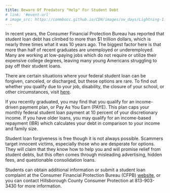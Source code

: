 ```yaml
---
title: Beware Of Predatory "Help" For Student Debt
# link: '#event-url'
# image_src: https://commbocc.github.io/CDN/images/sw_days/Lightning-1.jpg
---
```


In recent years, the Consumer Financial Protection Bureau has reported that student loan debt has climbed to more than $1 trillion dollars, which is nearly three times what it was 10 years ago. The biggest factor here is that more than half of recent graduates are unemployed or underemployed. Many are working at low-paying jobs which do not require or utilize their expensive college degrees, leaving many young Americans struggling to pay off their student loans.

There are certain situations where your federal student loan can be forgiven, canceled, or discharged, but these options are rare. To find out whether you qualify due to your job, disability, the closure of your school, or other circumstances, visit [here](https://studentaid.ed.gov/repay-loans/forgiveness-cancellation).

If you recently graduated, you may find that you qualify for an income-driven payment plan, or Pay As You Earn (PAYE). This plan caps your monthly federal student loan payment at 10 percent of your discretionary income. If you have older loans, you may qualify for an income-based repayment (IBR) which calculates your debt in comparison to your income and family size.

Student loan forgiveness is free though it is not always possible. Scammers target innocent victims, especially those who are desperate for options. They will claim that they know how to help you and will promise relief from student debts, but this often comes through misleading advertising, hidden fees, and questionable consolidation loans.

Students can obtain additional information or submit a student loan complaint at the Consumer Financial Protection Bureau (CFPB) [website](http://www.consumerfinance.gov/students), or you can contact Hillsborough County Consumer Protection at 813-903-3430 for more information.
